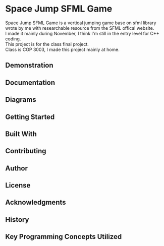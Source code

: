 # Space Jump SFML Game
Space Jump SFML Game is a vertical jumping game base on sfml library wrote by me with researchable resource from the SFML offical website.<br />
I made it mainly during November, I think I'm still in the entry level for C++ coding.<br />
This project is for the class final project.<br />
Class is COP 3003, I made this project mainly at home.<br />

## Demonstration


## Documentation


## Diagrams


## Getting Started


## Built With


## Contributing


## Author


## License


## Acknowledgments


## History


## Key Programming Concepts Utilized

